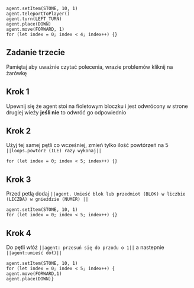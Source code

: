 ```blocks
agent.setItem(STONE, 10, 1)
agent.teleportToPlayer()
agent.turn(LEFT_TURN)
agent.place(DOWN)
agent.move(FORWARD, 1)
for (let index = 0; index < 4; index++) {}
```

## Zadanie trzecie
Pamiętaj aby uważnie czytać polecenia, wrazie problemów kliknij na żarówkę
## Krok 1
Upewnij się że agent stoi na fioletowym bloczku i jest odwrócony w strone drugiej wieży **jeśli nie** to odwróć go odpowiednio

## Krok 2
Użyj tej samej pętli co wcześniej, zmień tylko ilość powtórzeń na 5
``||loops.powtórz (ILE) razy wykonaj||``

```blocks
for (let index = 0; index < 5; index++) {}
```
## Krok 3
Przed petlą dodaj ``||agent. Umieść blok lub przedmiot (BLOK) w liczbie (LICZBA) w gnieździe (NUMER) ||``

```blocks
agent.setItem(STONE, 10, 1)
for (let index = 0; index < 5; index++) {}
```
## Krok 4
Do pętli włóż ``||agent: przesuń się do przodu o 1||`` a nastepnie
``||agent:umieść dół)||``

```blocks
agent.setItem(STONE, 10, 1)
for (let index = 0; index < 5; index++) {
agent.move(FORWARD,1)
agent.place(DOWN)}
```
